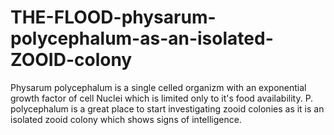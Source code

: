 # THE-FLOOD-physarum-polycephalum-as-an-isolated-ZOOID-colony
Physarum polycephalum is a single celled organizm with an exponential growth factor of cell Nuclei which is limited only to it's food availability. P. polycephalum is a great place to start investigating zooid colonies as it is an isolated zooid colony which shows signs of intelligence.

